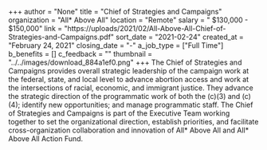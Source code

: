 +++
author = "None"
title = "Chief of Strategies and Campaigns"
organization = "All* Above All"
location = "Remote"
salary = " $130,000 - $150,000"
link = "https://uploads/2021/02/All-Above-All-Chief-of-Strategies-and-Campaigns.pdf"
sort_date = "2021-02-24"
created_at = "February 24, 2021"
closing_date = "-"
a_job_type = ["Full Time"]
b_benefits = []
c_feedback = ""
thumbnail = "../../images/download_884a1ef0.png"
+++
The Chief of Strategies and Campaigns provides overall strategic leadership of the campaign work at the
federal, state, and local level to advance abortion access and work at the intersections of racial,
economic, and immigrant justice. They advance the strategic direction of the programmatic work of
both the (c)(3) and (c)(4); identify new opportunities; and manage programmatic staff. The Chief of
Strategies and Campaigns is part of the Executive Team working together to set the organizational
direction, establish priorities, and facilitate cross-organization collaboration and innovation of All*
Above All and All* Above All Action Fund.